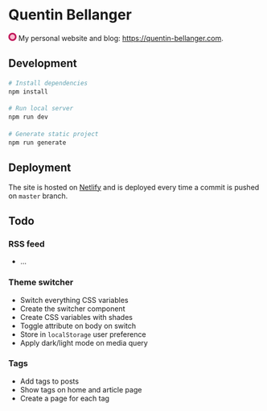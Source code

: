 # Quentin Bellanger

<img src="/static/icon.png" width="16"> My personal website and blog: https://quentin-bellanger.com.

## Development

```sh
# Install dependencies
npm install

# Run local server
npm run dev

# Generate static project
npm run generate
```

## Deployment

The site is hosted on [Netlify](https://netlify.com) and is deployed every time a commit is pushed on `master` branch.

## Todo

### RSS feed

- ...

### Theme switcher

- Switch everything CSS variables
- Create the switcher component
- Create CSS variables with shades
- Toggle attribute on body on switch
- Store in `localStorage` user preference
- Apply dark/light mode on media query

### Tags

- Add tags to posts
- Show tags on home and article page
- Create a page for each tag
